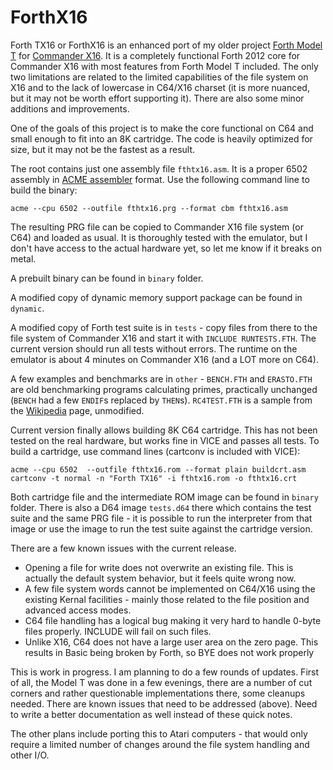 # ForthX16
Forth TX16 or ForthX16 is an enhanced port of my older project [Forth Model T](https://github.com/VasylTsv/ForthModelT) for [Commander X16](https://www.commanderx16.com/). It is a completely functional Forth 2012 core for Commander X16 with most features from Forth Model T included. The only two limitations are related to the limited capabilities of the file system on X16 and to the lack of lowercase in C64/X16 charset (it is more nuanced, but it may not be worth effort supporting it). There are also some minor additions and improvements.

One of the goals of this project is to make the core functional on C64 and small enough to fit into an 8K cartridge. The code is heavily optimized for size, but it may not be the fastest as a result.

The root contains just one assembly file `fthtx16.asm`. It is a proper 6502 assembly in [ACME assembler](https://sourceforge.net/projects/acme-crossass/files/win32/) format. Use the following command line to build the binary:
```
acme --cpu 6502 --outfile fthtx16.prg --format cbm fthtx16.asm
```
The resulting PRG file can be copied to Commander X16 file system (or C64) and loaded as usual. It is thoroughly tested with the emulator, but I don't have access to the actual hardware yet, so let me know if it breaks on metal.

A prebuilt binary can be found in `binary` folder.

A modified copy of dynamic memory support package can be found in `dynamic`.

A modified copy of Forth test suite is in `tests` - copy files from there to the file system of Commander X16 and start it with `INCLUDE RUNTESTS.FTH`. The current version should run all tests without errors. The runtime on the emulator is about 4 minutes on Commander X16 (and a LOT more on C64).

A few examples and benchmarks are in `other` - `BENCH.FTH` and `ERASTO.FTH` are old benchmarking programs calculating primes, practically unchanged (`BENCH` had a few `ENDIF`s replaced by `THEN`s). `RC4TEST.FTH` is a sample from the [Wikipedia](https://en.wikipedia.org/wiki/Forth_(programming_language)) page, unmodified.

Current version finally allows building 8K C64 cartridge. This has not been tested on the real hardware, but works fine in VICE and passes all tests. To build a cartridge, use command lines (cartconv is included with VICE):
```
acme --cpu 6502  --outfile fthtx16.rom --format plain buildcrt.asm
cartconv -t normal -n "Forth TX16" -i fthtx16.rom -o fthtx16.crt
```
Both cartridge file and the intermediate ROM image can be found in `binary` folder. There is also a D64 image `tests.d64` there which contains the test suite and the same PRG file - it is possible to run the interpreter from that image or use the image to run the test suite against the cartridge version.

There are a few known issues with the current release.
* Opening a file for write does not overwrite an existing file. This is actually the default system behavior, but it feels quite wrong now.
* A few file system words cannot be implemented on C64/X16 using the existing Kernal facilities - mainly those related to the file position and advanced access modes.
* C64 file handling has a logical bug making it very hard to handle 0-byte files properly. INCLUDE will fail on such files.
* Unlike X16, C64 does not have a large user area on the zero page. This results in Basic being broken by Forth, so BYE does not work properly

This is work in progress. I am planning to do a few rounds of updates. First of all, the Model T was done in a few evenings, there are a number of cut corners and rather questionable implementations there, some cleanups needed. There are known issues that need to be addressed (above). Need to write a better documentation as well instead of these quick notes.

The other plans include porting this to Atari computers - that would only require a limited number of changes around the file system handling and other I/O.
